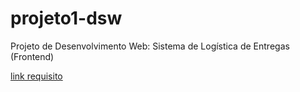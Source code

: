 # projeto1-dsw
Projeto de Desenvolvimento Web: Sistema de Logística de Entregas (Frontend)

<a href="https://github.com/delanohelio/dsw/blob/main/README.md" target="_blank">link requisito</a>

